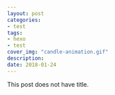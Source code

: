 ```yaml
---
layout: post
categories:
- test
tags:
- hexo
- test
cover_img: "candle-animation.gif"
description: 
date: 2018-01-24
---
```


This post does not have title.